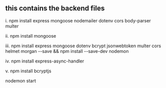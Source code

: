## this contains the backend files

i. npm install express mongoose nodemailer dotenv cors body-parser multer

ii. npm install  mongoose

iii. npm install express mongoose dotenv bcrypt jsonwebtoken multer cors helmet morgan --save && npm install --save-dev nodemon

iv. npm install express-async-handler

v. npm install bcryptjs

nodemon start
